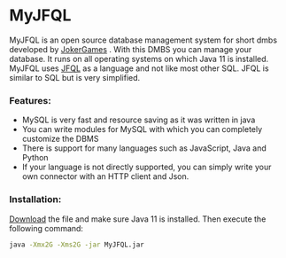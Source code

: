 # MyJFQL

MyJFQL is an open source database management system for short dmbs developed by [JokerGames](http://jokergames.ddnss.de)
. With this DMBS you can manage your database. It runs on all operating systems on which Java 11 is installed. MyJFQL
uses [JFQL](http://jokergames.ddnss.de/documentation/) as a language and not like most other SQL. JFQL is similar to SQL
but is very simplified.

### Features:

* MySQL is very fast and resource saving as it was written in java
* You can write modules for MySQL with which you can completely customize the DBMS
* There is support for many languages such as JavaScript, Java and Python
* If your language is not directly supported, you can simply write your own connector with an HTTP client and Json.

### Installation:

[Download](http://jokergames.ddnss.de/lib/download/MMyJFQL.jar) the file and make sure Java 11 is installed. Then execute the following command:

```bash
java -Xmx2G -Xms2G -jar MyJFQL.jar
```
